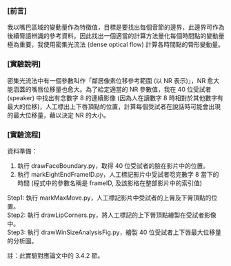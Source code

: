 ### [前言]
我以嘴巴區域的變動量作為特徵值，目標是要找出每個音節的邊界，此邊界可作為後續脣語辨識的參考資料。因此找出一個適當的計算方法量化每個時間點的變動量極為重要，我使用密集光流法 (dense optical flow) 計算各時間點的脣形變動量。

### [實驗說明]
密集光流法中有一個參數叫作「鄰居像素位移參考範圍 (以 NR 表示)」，NR 愈大能涵蓋的嘴唇位移量也愈大。為了給定適當的 NR 參數值，我在 40 位受試者 (speaker) 中找出有念數字 8 的連續影像 (因為人在讀數字 8 時相對於其他數字有最大的位移)，人工標出上下唇頂點的位置，計算每個受試者在說話時可能會出現的最大位移量，藉以決定 NR 的大小。

### [實驗流程]
資料準備：
1. 執行 drawFaceBoundary.py，取得 40 位受試者的臉在影片中的位置。  
2. 執行 markEightEndFrameID.py，人工標記影片中受試者唸完數字 8 當下的時間 (程式中的參數名稱是 frameID, 及該影格在整部影片中的索引值)  

Step1: 執行 markMaxMove.py，人工標記影片中受試者的上脣及下脣頂點的位置。  
Step2: 執行 drawLipCorners.py，將人工標記的上下脣頂點繪製在受試者影像中。  
Step3: 執行 drawWinSizeAnalysisFig.py，繪製 40 位受試者上下唇最大位移量的分析圖。


註：此實驗對應論文中的 3.4.2 節。
